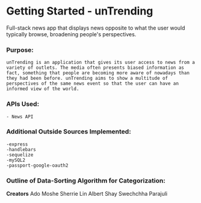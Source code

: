 
# Getting Started - unTrending

Full-stack news app that displays news opposite to what the user would typically browse, broadening people's perspectives.

### Purpose:

	unTrending is an application that gives its user access to news from a variety of outlets. The media often presents biased information as fact, something that people are becoming more aware of nowadays than they had been before. unTrending aims to show a multitude of perspectives of the same news event so that the user can have an informed view of the world. 

### APIs Used:
    - News API
    


### Additional Outside Sources Implemented:
    -express
    -handlebars
    -sequelize
    -mySQL2
    -passport-google-oauth2

### Outline of Data-Sorting Algorithm for Categorization:
    

**Creators**
    Ado Moshe
    Sherrie Lin
    Albert Shay
    Swechchha Parajuli